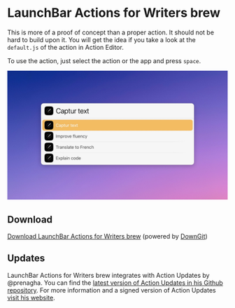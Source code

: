 # LaunchBar Actions for Writers brew

This is more of a proof of concept than a proper action. It should not be hard to build upon it. 
You will get the idea if you take a look at the `default.js` of the action in Action Editor. 

To use the action, just select the action or the app and press `space`.

<img src="01.jpg" width="806"/> 

## Download

[Download LaunchBar Actions for Writers brew](https://minhaskamal.github.io/DownGit/#/home?url=https://github.com/Ptujec/LaunchBar/tree/master/Writersbrew) (powered by [DownGit](https://github.com/MinhasKamal/DownGit))

## Updates

LaunchBar Actions for Writers brew integrates with Action Updates by @prenagha. You can find the [latest version of Action Updates in his Github repository](https://github.com/prenagha/launchbar). For more information and a signed version of Action Updates [visit his website](https://renaghan.com/launchbar/action-updates/).

